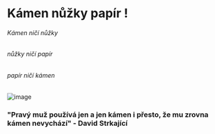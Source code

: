 # Kámen nůžky papír !
###### *Kámen ničí nůžky*
###### *nůžky ničí papír*
###### *papír ničí kámen*
![image](https://user-images.githubusercontent.com/100674072/173297084-284db81c-d262-4565-9d70-8ebeae3c69e7.png)
### "Pravý muž používá jen a jen kámen i přesto, že mu zrovna kámen nevychází" - David Strkající
